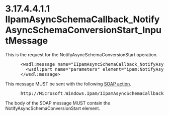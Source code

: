 <html dir="LTR" xmlns:mshelp="http://msdn.microsoft.com/mshelp" xmlns:ddue="http://ddue.schemas.microsoft.com/authoring/2003/5" xmlns:xlink="http://www.w3.org/1999/xlink" xmlns:tool="http://www.microsoft.com/tooltip">
 <body>
 <div id="header">
 <h1 class="heading">3.17.4.4.1.1 IIpamAsyncSchemaCallback_NotifyAsyncSchemaConversionStart_InputMessage</h1>
 </div>
 <div id="mainSection">
 <div id="mainBody">
 <div id="allHistory" class="saveHistory"></div>
 <div id="sectionSection0" class="section" name="collapseableSection">
 

<p>This is the request for the NotifyAsyncSchemaConversionStart
operation.</p>

<dl>
<dd>
<div><pre> &lt;wsdl:message name=&quot;IIpamAsyncSchemaCallback_NotifyAsyncSchemaConversionStart_InputMessage&quot;&gt;
   &lt;wsdl:part name=&quot;parameters&quot; element=&quot;ipam:NotifyAsyncSchemaConversionStart&quot; /&gt;
 &lt;/wsdl:message&gt;
</pre></div>
</dd></dl>

<p>This message MUST be sent with the following <a href="21b4a631-8f28-420f-822f-c5f879d5046e.md#gt_c1358651-96c1-4ce0-8e1f-b0b7a94145e3">SOAP action</a>.</p>

<dl>
<dd>
<div><pre> http://Microsoft.Windows.Ipam/IIpamAsyncSchemaCallback/NotifyAsyncSchemaConversionStart
</pre></div>
</dd></dl>

<p>The body of the SOAP message MUST contain the NotifyAsyncSchemaConversionStart
element.</p>


 </div>
 </div>
 </div>
 </body>
</html>